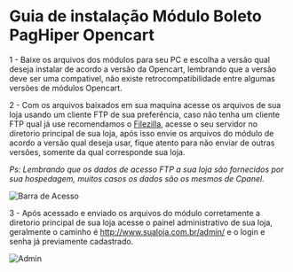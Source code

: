 # Guia de instalação Módulo Boleto PagHiper Opencart

1 - Baixe os arquivos dos módulos para seu PC e escolha a versão qual deseja instalar de acordo a versão da Opencart, lembrando que a versão deve ser uma compativel, não existe retrocompatibilidade entre algumas versões de módulos Opencart.

2 - Com os arquivos baixados em sua maquina acesse os arquivos de sua loja usando um cliente FTP de sua preferência, caso não tenha um cliente FTP qual já use recomendamos o [Filezilla](https://www.homehost.com.br/blog/o-que-e-ftp-como-usar-o-filezilla/), acesse o seu servidor no diretorio principal de sua loja, após isso envie os arquivos do módulo de acordo a versão qual deseja usar, fique atento para não enviar de outras versões, somente da qual corresponde sua loja.

<i>Ps: Lembrando que os dados de acesso FTP a sua loja são fornecidos por sua hospedagem, muitos casos os dados são os mesmos de Cpanel.</i>

![Barra de Acesso](http://s.glbimg.com/po/tt/f/original/2012/09/26/filezilla01.png)

3 - Após acessado e enviado os arquivos do módulo corretamente a diretorio principal de sua loja acesse o painel administrativo de sua loja, geralmente o caminho é http://www.sualoja.com.br/admin/ e o login e senha já previamente cadastrado.

![Admin](https://i.imgur.com/eidEAe2.png)

